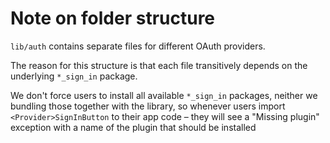 # Note on folder structure

`lib/auth` contains separate files for different OAuth providers.

The reason for this structure is that each file transitively depends on the underlying `*_sign_in` package.

We don't force users to install all available `*_sign_in` packages, neither we bundling those together with the library, so whenever users import `<Provider>SignInButton` to their app code – they will see a "Missing plugin" exception with a name of the plugin that should be installed
